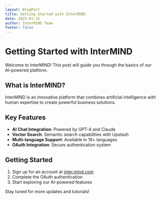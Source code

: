 ```yaml
---
layout: BlogPost
title: Getting Started with InterMIND
date: 2025-01-15
author: InterMIND Team
footer: false
---
```


# Getting Started with InterMIND

Welcome to InterMIND! This post will guide you through the basics of our AI-powered platform.

## What is InterMIND?

InterMIND is an innovative platform that combines artificial intelligence with human expertise to create powerful business solutions.

## Key Features

- **AI Chat Integration**: Powered by GPT-4 and Claude
- **Vector Search**: Semantic search capabilities with Upstash
- **Multi-language Support**: Available in 19+ languages
- **OAuth Integration**: Secure authentication system

## Getting Started

1. Sign up for an account at [inter.mind.com](https://inter.mind.com)
2. Complete the OAuth authentication
3. Start exploring our AI-powered features

Stay tuned for more updates and tutorials!
